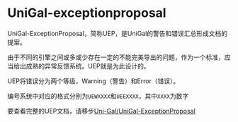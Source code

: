 ﻿# UniGal-exceptionproposal

UniGal-ExceptionProposal，简称UEP，是UniGal的警告和错误汇总形成文档的提案。

由于不同的引擎之间或多或少存在一定的不能完美导出的问题，作为一个标准，应当给出成熟的异常反馈系统。UEP就是为此设计的。

UEP将错误分为两个等级，Warning（警告）和Error（错误）。

编号系统中对应的格式分别为```UEWXXXX```和```UEEXXXX```，其中```XXXX```为数字

要查看完整的UEP文档，请移步[Uni-Gal/UniGal-ExceptionProposal](https://github.com/Uni-Gal/UniGal-ExceptionProposal)
